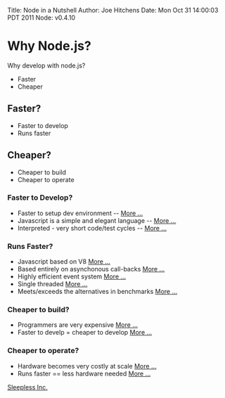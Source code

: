 Title: Node in a Nutshell
Author: Joe Hitchens
Date: Mon Oct 31 14:00:03 PDT 2011
Node: v0.4.10


# Why Node.js?

Why develop with node.js?

* Faster
* Cheaper

## Faster?

* Faster to develop
* Runs faster

## Cheaper?

* Cheaper to build
* Cheaper to operate

### Faster to Develop?

* Faster to setup dev environment
	-- [More ...](http://www.sleepless.com)
* Javascript is a simple and elegant language
	-- [More ...](http://www.sleepless.com)
* Interpreted - very short code/test cycles
	-- [More ...](http://www.sleepless.com)

### Runs Faster?

* Javascript based on V8
	[More ...](http://www.sleepless.com)
* Based entirely on asynchonous call-backs
	[More ...](http://www.sleepless.com)
* Highly efficient event system
	[More ...](http://www.sleepless.com)
* Single threaded
	[More ...](http://www.sleepless.com)
* Meets/exceeds the alternatives in benchmarks
	[More ...](http://www.sleepless.com)

### Cheaper to build?

* Programmers are very expensive
	[More ...](http://www.sleepless.com)
* Faster to develp = cheaper to develop
	[More ...](http://www.sleepless.com)

### Cheaper to operate?

* Hardware becomes very costly at scale
	[More ...](http://www.sleepless.com)
* Runs faster == less hardware needed
	[More ...](http://www.sleepless.com)


[Sleepless Inc.](http://www.sleepless.com/)


